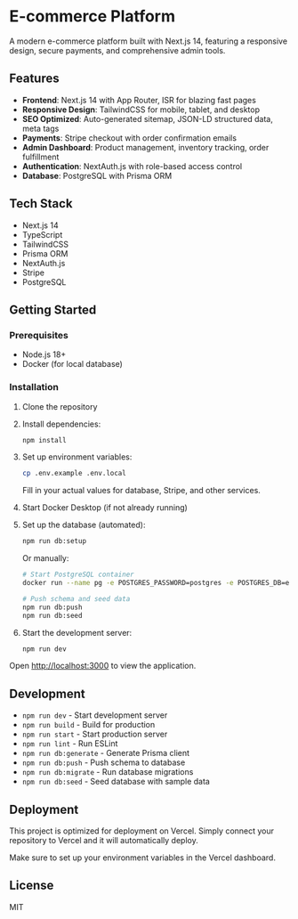 # E-commerce Platform

A modern e-commerce platform built with Next.js 14, featuring a responsive design, secure payments, and comprehensive admin tools.

## Features

- **Frontend**: Next.js 14 with App Router, ISR for blazing fast pages
- **Responsive Design**: TailwindCSS for mobile, tablet, and desktop
- **SEO Optimized**: Auto-generated sitemap, JSON-LD structured data, meta tags
- **Payments**: Stripe checkout with order confirmation emails
- **Admin Dashboard**: Product management, inventory tracking, order fulfillment
- **Authentication**: NextAuth.js with role-based access control
- **Database**: PostgreSQL with Prisma ORM

## Tech Stack

- Next.js 14
- TypeScript
- TailwindCSS
- Prisma ORM
- NextAuth.js
- Stripe
- PostgreSQL

## Getting Started

### Prerequisites

- Node.js 18+ 
- Docker (for local database)

### Installation

1. Clone the repository
2. Install dependencies:
   ```bash
   npm install
   ```

3. Set up environment variables:
   ```bash
   cp .env.example .env.local
   ```
   Fill in your actual values for database, Stripe, and other services.

4. Start Docker Desktop (if not already running)

5. Set up the database (automated):
   ```bash
   npm run db:setup
   ```
   
   Or manually:
   ```bash
   # Start PostgreSQL container
   docker run --name pg -e POSTGRES_PASSWORD=postgres -e POSTGRES_DB=ecommerce -p 5432:5432 -d postgres
   
   # Push schema and seed data
   npm run db:push
   npm run db:seed
   ```

6. Start the development server:
   ```bash
   npm run dev
   ```

Open [http://localhost:3000](http://localhost:3000) to view the application.

## Development

- `npm run dev` - Start development server
- `npm run build` - Build for production
- `npm run start` - Start production server
- `npm run lint` - Run ESLint
- `npm run db:generate` - Generate Prisma client
- `npm run db:push` - Push schema to database
- `npm run db:migrate` - Run database migrations
- `npm run db:seed` - Seed database with sample data

## Deployment

This project is optimized for deployment on Vercel. Simply connect your repository to Vercel and it will automatically deploy.

Make sure to set up your environment variables in the Vercel dashboard.

## License

MIT
